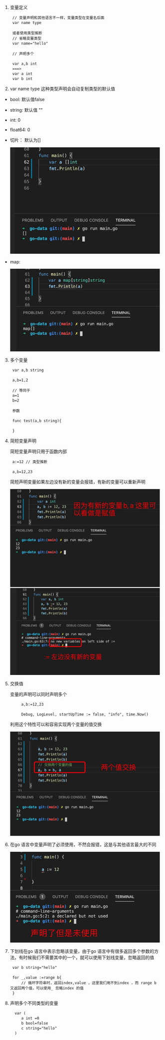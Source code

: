 1. 变量定义

        // 变量声明和其他语言不一样，变量类型在变量名后面
        var name type

        或者使用类型推断
        // 省略变量类型
        var name="hello" 

        // 声明多个

        var a,b int 
        ===>
        var a int
        var b int

2. var name type 这种类型声明会自动复制类型的默认值

+ bool: 默认值false

+ string: 默认值 ""

+ int: 0

+ float64: 0

+ 切片： 默认为[]

    ![avatar](../assets/slice-default.jpg)

+ map: 

   ![avatar](../assets/map-default.jpg)

3. 多个变量

        var a,b string

        a,b=1,2

        // 等同于
        a=1
        b=2

        参数

        func test(a,b string){

        }

4. 简短变量声明

   简短变量声明只用于函数内部

        a:=12 // 类型推断

        a,b=12,23

   简短声明变量如果左边没有新的变量会报错，有新的变量可以重新声明

   ![avatar](../assets/jian1.jpg)
   ![avatar](../assets/jian2.jpg)

5. 交换值

   变量的声明可以同时声明多个

            a,b:=12,23
            
            Debug, LogLevel, startUpTime := false, "info", time.Now()
    
    利用这个特性可以和容易实现两个变量的值交换
    
    ![avatar](../assets/swap.jpg)

6. 在go 语言中变量声明了必须使用，不然会报错，这是与其他语言最大的不同

   ![avatar](../assets/not-used.jpg)

7. 下划线在go 语言中表示忽略该变量，由于go 语言中有很多返回多个参数的方法，有时候我们不需要其中的一个，就可以使用下划线变量，忽略返回的值

        var b string="hello"

        for _,value :=range b{
            // 循环字符串时，返回index,value ，这里我们用不到index ，而 range b 又返回两个值，可以使用_ 忽略index 的值
        }

8. 声明多个不同类型的变量

         var (
            a int =0
            b bool=false
            c string="hello"
         )